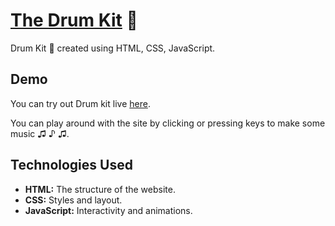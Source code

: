 
# [The Drum Kit](https://ashutoshs10.github.io/Drum-kit-/) 🥁

Drum Kit 🥁 created using HTML, CSS, JavaScript.



## Demo[](https://ashutoshs10.github.io/Drum-kit-/)

You can try out Drum kit live [here](https://ashutoshs10.github.io/Drum-kit-/).

You can play around with the site by clicking or pressing keys to make some music ♫ ♪ ♫.


## Technologies Used
- **HTML:** The structure of the website.
- **CSS:** Styles and layout.
- **JavaScript:** Interactivity and animations.
